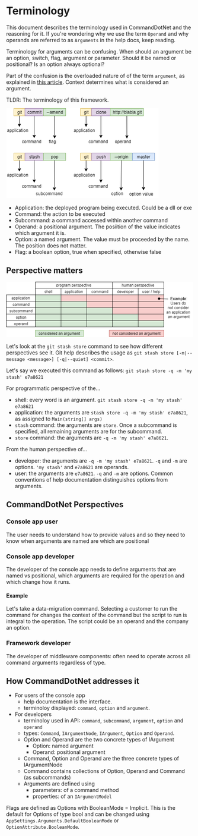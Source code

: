 # Terminology

This document describes the terminology used in CommandDotNet and the reasoning for it. If you're wondering why we use the term `Operand` and why operands are referred to as `Arguments` in the help docs, keep reading.

Terminology for arguments can be confusing. When should an argument be an option, switch, flag, argument or parameter. Should it be named or positional? Is an option always optional?

Part of the confusion is the overloaded nature of of the term `argument`, as explained in [this article](http://www.informit.com/articles/article.aspx?p=175771). Context determines what is considered an argument. 

TLDR: The terminology of this framework.

![Argument Terminology Example](./diagrams/ArgTermsExample.png)

* Application: the deployed program being executed. Could be a dll or exe
* Command: the action to be executed
* Subcommand: a command accessed within another command
* Operand: a positional argument. The posiition of the value indicates which argument it is.
* Option: a named argument. The value must be proceeded by the name. The position does not matter.
* Flag: a boolean option, true when specified, otherwise false

## Perspective matters

![Argument Perspectives](./diagrams/ArgumentPerspectives.png)

Let's look at the `git stash store` command to see how different perspectives see it. 
Git help describes the usage as `git stash store [-m|--message <message>] [-q|--quiet] <commit>`. 

Let's say we executed this command as follows: `git stash store -q -m 'my stash' e7a8621`

For programmatic perspective of the...

* shell: every word is an argument. `git stash store -q -m 'my stash' e7a8621` 
* application: the arguments are `stash store -q -m 'my stash' e7a8621`, as assigned to `Main(string[] args)`
* `stash` command: the arguments are `store`. Once a subcommand is specified, all remaining arguments are for the subcommand.
* `store` command: the arguments are `-q -m 'my stash' e7a8621`.

From the human perspective of...

* developer: the arguments are `-q -m 'my stash' e7a8621`. `-q` and `-m` are options. `'my stash'` and `e7a8621` are operands.
* user: the arguments are `e7a8621`. `-q` and `-m` are options. Common conventions of help documentation distinguishes options from arguments.

## CommandDotNet Perspectives

### Console app user

The user needs to understand how to provide values and so they need to know when arguments are named are which are positional

### Console app developer
The developer of the console app needs to define arguments that are named vs positional, which arguments are required for the operation and which change how it runs. 

#### Example
Let's take a data-migration command. Selecting a customer to run the command for changes the context of the command but the script to run is integral to the operation. The script could be an operand and the company an option.

### Framework developer
The developer of middleware components: often need to operate across all command arguments regardless of type.

## How CommandDotNet addresses it

* For users of the console app
    * help documentation is the interface. 
    * terminoloy displayed: `command`, `option` and `argument`.
* For developers
    * terminoloy used in API: `command`, `subcommand`, `argument`, `option` and `operand`
    * types: `Command`, `IArgumentNode`, `IArgument`, `Option` and `Operand`.
    * Option and Operand are the two concrete types of IArgument
        * Option: named argument
        * Operand: positional argument
    * Command, Option and Operand are the three concrete types of IArgumentNode
    * Command contains collections of Option, Operand and Command (as subcommands)
    * Arguments are defined using
        * parameters: of a command method
        * properties: of an `IArgumentModel`

Flags are defined as Options with BooleanMode = Implicit.  This is the default for Options of type bool and can be changed using `AppSettings.Arguments.DefaultBooleanMode` or `OptionAttribute.BooleanMode`.
